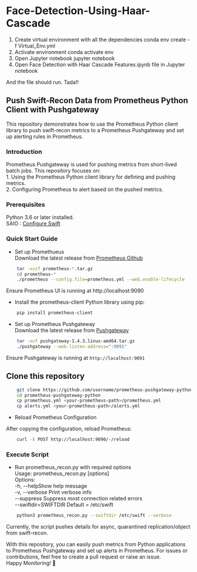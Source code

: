 # Face-Detection-Using-Haar-Cascade

1. Create virtual environment with all the dependencies
conda env create -f Virtual_Env.yml
2. Activate environment
conda activate env
3. Open Jupyter notebook
jupyter notebook
4. Open Face Detection with Haar Cascade Features.ipynb file in Jupyter notebook

And the file should run. Tada!!


## Push Swift-Recon Data from Prometheus Python Client with Pushgateway
This repository demonstrates how to use the Prometheus Python client library to push swift-recon metrics to a Prometheus Pushgateway and set up alerting rules in Prometheus.

### Introduction
Prometheus Pushgateway is used for pushing metrics from short-lived batch jobs. This repository focuses on:\
	1. Using the Prometheus Python client library for defining and pushing metrics.\
	2. Configuring Prometheus to alert based on the pushed metrics.

### Prerequisites
Python 3.6 or later installed.\
SAIO : [Configure Swift](https://docs.openstack.org/swift/latest/development_saio.html)

### Quick Start Guide
* Set up Promethueus\
	Download the latest release from [Prometheus Github](https://github.com/prometheus/prometheus/releases)
````bash
	tar -xvzf prometheus-*.tar.gz
	cd prometheus-*
	./prometheus --config.file=prometheus.yml --web.enable-lifecycle
````
Ensure Prometheus UI is running at http://localhost:9090

* Install the prometheus-client Python library using pip:
````bash
	pip install prometheus-client
````

* Set up Prometheus Pushgateway\
	Download the latest release from [Pushgateway](https://prometheus.io/download/)
````bash
	tar -xvf pushgateway-1.4.3.linux-amd64.tar.gz
	./pushgateway --web.listen-address=":9091"
````
Ensure Pushgateway is running at ````http://localhost:9091````

## Clone this repository
````bash
	git clone https://github.com/username/prometheus-pushgateway-python.git
	cd prometheus-pushgateway-python
	cp prometheus.yml <your-prometheus-path>/prometheus.yml
	cp alerts.yml <your-prometheus-path>/alerts.yml
````
* Reload Prometheus Configuration

After copying the configuration, reload Prometheus:
````bash
	curl -X POST http://localhost:9090/-/reload
`````

### Execute Script

* Run prometheus_recon.py with required options\
	Usage: prometheus_recon.py [options]\
	Options:\
	-h, --helpShow help message\
	-v, --verbose Print verbose info\
	--suppress Suppress most connection related errors\
	--swiftdir=SWIFTDIR Default = /etc/swift
````bash
	python3 prometheus_recon.py --swiftdir /etc/swift --verbose
````
Currently, the script pushes details for async, quarantined replication/object from swift-recon.

With this repository, you can easily push metrics from Python applications to Prometheus Pushgateway and set up alerts in Prometheus. For issues or contributions, feel free to create a pull request or raise an issue.\
Happy Monitoring! 🎉
